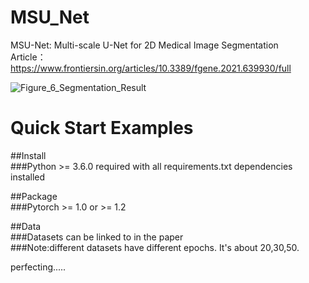 # MSU_Net
MSU-Net: Multi-scale U-Net for 2D Medical Image Segmentation \
Article：https://www.frontiersin.org/articles/10.3389/fgene.2021.639930/full

![Figure_6_Segmentation_Result](https://user-images.githubusercontent.com/50656765/125736033-501fa324-f6bf-4622-b124-41d4ee497811.jpg)

# Quick Start Examples

##Install\
###Python >= 3.6.0 required with all requirements.txt dependencies installed

##Package\
###Pytorch >= 1.0 or >= 1.2

##Data\
###Datasets can be linked to in the paper\
###Note:different datasets have different epochs. It's about 20,30,50.


perfecting.....
